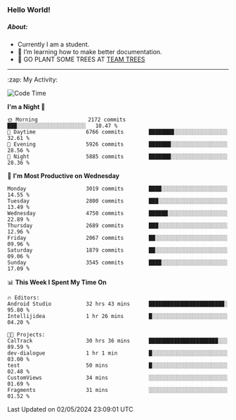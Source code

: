 ### Hello World!

##### About:
- Currently I am a student.
- 🌱 I’m learning how to make better documentation.
- 🌱 GO PLANT SOME TREES AT [TEAM TREES](https://teamtrees.org/)

---
  <summary>:zap: My Activity:</summary>
  
<!--START_SECTION:waka-->
![Code Time](http://img.shields.io/badge/Code%20Time-1%2C361%20hrs%2035%20mins-blue)

**I'm a Night 🦉** 

```text
🌞 Morning                2172 commits        ███░░░░░░░░░░░░░░░░░░░░░░   10.47 % 
🌆 Daytime                6766 commits        ████████░░░░░░░░░░░░░░░░░   32.61 % 
🌃 Evening                5926 commits        ███████░░░░░░░░░░░░░░░░░░   28.56 % 
🌙 Night                  5885 commits        ███████░░░░░░░░░░░░░░░░░░   28.36 % 
```
📅 **I'm Most Productive on Wednesday** 

```text
Monday                   3019 commits        ████░░░░░░░░░░░░░░░░░░░░░   14.55 % 
Tuesday                  2800 commits        ███░░░░░░░░░░░░░░░░░░░░░░   13.49 % 
Wednesday                4750 commits        ██████░░░░░░░░░░░░░░░░░░░   22.89 % 
Thursday                 2689 commits        ███░░░░░░░░░░░░░░░░░░░░░░   12.96 % 
Friday                   2067 commits        ██░░░░░░░░░░░░░░░░░░░░░░░   09.96 % 
Saturday                 1879 commits        ██░░░░░░░░░░░░░░░░░░░░░░░   09.06 % 
Sunday                   3545 commits        ████░░░░░░░░░░░░░░░░░░░░░   17.09 % 
```


📊 **This Week I Spent My Time On** 

```text
🔥 Editors: 
Android Studio           32 hrs 43 mins      ████████████████████████░   95.80 % 
Intellijidea             1 hr 26 mins        █░░░░░░░░░░░░░░░░░░░░░░░░   04.20 % 

🐱‍💻 Projects: 
CalTrack                 30 hrs 36 mins      ██████████████████████░░░   89.59 % 
dev-dialogue             1 hr 1 min          █░░░░░░░░░░░░░░░░░░░░░░░░   03.00 % 
test                     50 mins             █░░░░░░░░░░░░░░░░░░░░░░░░   02.48 % 
CustomViews              34 mins             ░░░░░░░░░░░░░░░░░░░░░░░░░   01.69 % 
Fragments                31 mins             ░░░░░░░░░░░░░░░░░░░░░░░░░   01.52 % 
```


 Last Updated on 02/05/2024 23:09:01 UTC
<!--END_SECTION:waka-->
